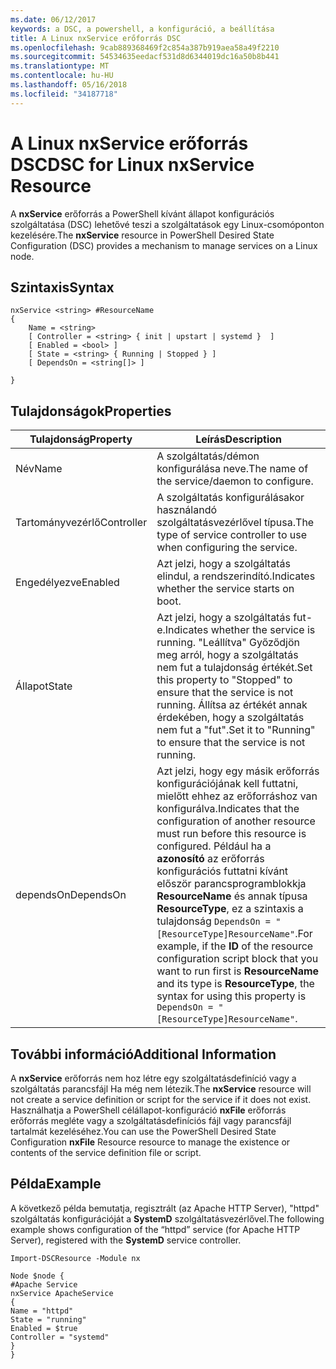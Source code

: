 ```yaml
---
ms.date: 06/12/2017
keywords: a DSC, a powershell, a konfiguráció, a beállítása
title: A Linux nxService erőforrás DSC
ms.openlocfilehash: 9cab889368469f2c854a387b919aea58a49f2210
ms.sourcegitcommit: 54534635eedacf531d8d6344019dc16a50b8b441
ms.translationtype: MT
ms.contentlocale: hu-HU
ms.lasthandoff: 05/16/2018
ms.locfileid: "34187718"
---
```

# <a name="dsc-for-linux-nxservice-resource"></a><span data-ttu-id="38350-103">A Linux nxService erőforrás DSC</span><span class="sxs-lookup"><span data-stu-id="38350-103">DSC for Linux nxService Resource</span></span>

<span data-ttu-id="38350-104">A **nxService** erőforrás a PowerShell kívánt állapot konfigurációs szolgáltatása (DSC) lehetővé teszi a szolgáltatások egy Linux-csomóponton kezelésére.</span><span class="sxs-lookup"><span data-stu-id="38350-104">The **nxService** resource in PowerShell Desired State Configuration (DSC) provides a mechanism to manage services on a Linux node.</span></span>

## <a name="syntax"></a><span data-ttu-id="38350-105">Szintaxis</span><span class="sxs-lookup"><span data-stu-id="38350-105">Syntax</span></span>

```
nxService <string> #ResourceName
{
    Name = <string>
    [ Controller = <string> { init | upstart | systemd }  ]
    [ Enabled = <bool> ]
    [ State = <string> { Running | Stopped } ]
    [ DependsOn = <string[]> ]

}
```

## <a name="properties"></a><span data-ttu-id="38350-106">Tulajdonságok</span><span class="sxs-lookup"><span data-stu-id="38350-106">Properties</span></span>
|  <span data-ttu-id="38350-107">Tulajdonság</span><span class="sxs-lookup"><span data-stu-id="38350-107">Property</span></span> |  <span data-ttu-id="38350-108">Leírás</span><span class="sxs-lookup"><span data-stu-id="38350-108">Description</span></span> |
|---|---|
| <span data-ttu-id="38350-109">Név</span><span class="sxs-lookup"><span data-stu-id="38350-109">Name</span></span>| <span data-ttu-id="38350-110">A szolgáltatás/démon konfigurálása neve.</span><span class="sxs-lookup"><span data-stu-id="38350-110">The name of the service/daemon to configure.</span></span>|
| <span data-ttu-id="38350-111">Tartományvezérlő</span><span class="sxs-lookup"><span data-stu-id="38350-111">Controller</span></span>| <span data-ttu-id="38350-112">A szolgáltatás konfigurálásakor használandó szolgáltatásvezérlővel típusa.</span><span class="sxs-lookup"><span data-stu-id="38350-112">The type of service controller to use when configuring the service.</span></span>|
| <span data-ttu-id="38350-113">Engedélyezve</span><span class="sxs-lookup"><span data-stu-id="38350-113">Enabled</span></span>| <span data-ttu-id="38350-114">Azt jelzi, hogy a szolgáltatás elindul, a rendszerindító.</span><span class="sxs-lookup"><span data-stu-id="38350-114">Indicates whether the service starts on boot.</span></span>|
| <span data-ttu-id="38350-115">Állapot</span><span class="sxs-lookup"><span data-stu-id="38350-115">State</span></span>| <span data-ttu-id="38350-116">Azt jelzi, hogy a szolgáltatás fut-e.</span><span class="sxs-lookup"><span data-stu-id="38350-116">Indicates whether the service is running.</span></span> <span data-ttu-id="38350-117">"Leállítva" Győződjön meg arról, hogy a szolgáltatás nem fut a tulajdonság értékét.</span><span class="sxs-lookup"><span data-stu-id="38350-117">Set this property to "Stopped" to ensure that the service is not running.</span></span> <span data-ttu-id="38350-118">Állítsa az értékét annak érdekében, hogy a szolgáltatás nem fut a "fut".</span><span class="sxs-lookup"><span data-stu-id="38350-118">Set it to "Running" to ensure that the service is not running.</span></span>|
| <span data-ttu-id="38350-119">dependsOn</span><span class="sxs-lookup"><span data-stu-id="38350-119">DependsOn</span></span> | <span data-ttu-id="38350-120">Azt jelzi, hogy egy másik erőforrás konfigurációjának kell futtatni, mielőtt ehhez az erőforráshoz van konfigurálva.</span><span class="sxs-lookup"><span data-stu-id="38350-120">Indicates that the configuration of another resource must run before this resource is configured.</span></span> <span data-ttu-id="38350-121">Például ha a **azonosító** az erőforrás konfigurációs futtatni kívánt először parancsprogramblokkja **ResourceName** és annak típusa **ResourceType**, ez a szintaxis a tulajdonság `DependsOn = "[ResourceType]ResourceName"`.</span><span class="sxs-lookup"><span data-stu-id="38350-121">For example, if the **ID** of the resource configuration script block that you want to run first is **ResourceName** and its type is **ResourceType**, the syntax for using this property is `DependsOn = "[ResourceType]ResourceName"`.</span></span>|


## <a name="additional-information"></a><span data-ttu-id="38350-122">További információ</span><span class="sxs-lookup"><span data-stu-id="38350-122">Additional Information</span></span>

<span data-ttu-id="38350-123">A **nxService** erőforrás nem hoz létre egy szolgáltatásdefiníció vagy a szolgáltatás parancsfájl Ha még nem létezik.</span><span class="sxs-lookup"><span data-stu-id="38350-123">The **nxService** resource will not create a service definition or script for the service if it does not exist.</span></span> <span data-ttu-id="38350-124">Használhatja a PowerShell célállapot-konfiguráció **nxFile** erőforrás erőforrás megléte vagy a szolgáltatásdefiníciós fájl vagy parancsfájl tartalmát kezeléséhez.</span><span class="sxs-lookup"><span data-stu-id="38350-124">You can use the PowerShell Desired State Configuration **nxFile** Resource resource to manage the existence or contents of the service definition file or script.</span></span>

## <a name="example"></a><span data-ttu-id="38350-125">Példa</span><span class="sxs-lookup"><span data-stu-id="38350-125">Example</span></span>

<span data-ttu-id="38350-126">A következő példa bemutatja, regisztrált (az Apache HTTP Server), "httpd" szolgáltatás konfigurációját a **SystemD** szolgáltatásvezérlővel.</span><span class="sxs-lookup"><span data-stu-id="38350-126">The following example shows configuration of the “httpd” service (for Apache HTTP Server), registered with the **SystemD** service controller.</span></span>

```
Import-DSCResource -Module nx

Node $node {
#Apache Service
nxService ApacheService
{
Name = "httpd"
State = "running"
Enabled = $true
Controller = "systemd"
}
}
```